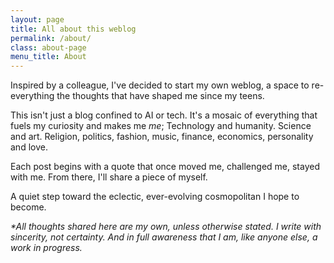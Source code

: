 ```yaml
---
layout: page
title: All about this weblog
permalink: /about/
class: about-page
menu_title: About
---
```


<p>Inspired by a colleague, I've decided to start my own weblog, a space to re-everything the thoughts that have shaped me since my teens.</p>

<p>This isn't just a blog confined to AI or tech. It's a mosaic of everything that fuels my curiosity and makes me <em>me</em>; Technology and humanity. Science and art. Religion, politics, fashion, music, finance, economics, personality and love.</p>

<p>Each post begins with a quote that once moved me, challenged me, stayed with me. From there, I'll share a piece of myself.</p>

<p>A quiet step toward the eclectic, ever-evolving cosmopolitan I hope to become.</p>

<p><em>*All thoughts shared here are my own, unless otherwise stated. I write with sincerity, not certainty. And in full awareness that I am, like anyone else, a work in progress.</em></p>
